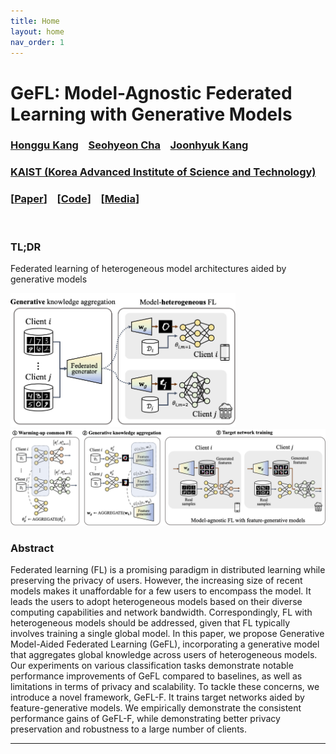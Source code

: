 ```yaml
---
title: Home
layout: home
nav_order: 1
---
```


# GeFL: Model-Agnostic Federated Learning with Generative Models


### [Honggu Kang] &nbsp;&nbsp; [Seohyeon Cha] &nbsp;&nbsp; [Joonhyuk Kang] <br>
### [KAIST (Korea Advanced Institute of Science and Technology)] <br>
### [[Paper]] &nbsp;&nbsp; [[Code]] &nbsp;&nbsp; [[Media]]

<br>

### TL;DR
Federated learning of heterogeneous model architectures aided by generative models

<img src="./resources/framework-gefl.png" alt="drawing" width="360"/>
<img src="./resources/framework-gefl-f.png" alt="drawing" width="700"/>

### Abstract

Federated learning (FL) is a promising paradigm in distributed learning while preserving the privacy of users. However, the increasing size of recent models makes it unaffordable for a few users to encompass the model. It leads the users to adopt heterogeneous models based on their diverse computing capabilities and network bandwidth. Correspondingly, FL with heterogeneous models should be addressed, given that FL typically involves training a single global model. In this paper, we propose Generative Model-Aided Federated Learning (GeFL), incorporating a generative model that aggregates global knowledge across users of heterogeneous models. Our experiments on various classification tasks demonstrate notable performance improvements of GeFL compared to baselines, as well as limitations in terms of privacy and scalability. To tackle these concerns, we introduce a novel framework, GeFL-F. It trains target networks aided by feature-generative models. We empirically demonstrate the consistent performance gains of GeFL-F, while demonstrating better privacy preservation and robustness to a large number of clients.


----
[Honggu Kang]: https://honggkang.github.io/about/
[Seohyeon Cha]: https://seohyeon-cha.github.io/
[Joonhyuk Kang]: https://artlab.kaist.ac.kr/bbs/board.php?bo_table=sub1_1
[KAIST (Korea Advanced Institute of Science and Technology)]: https://kaist.ac.kr/
[Paper]: https://arxiv.org/abs/2412.18460
[Code]: https://github.com/honggkang/hetero-model-fl-gen
[Media]: https://www.mittrchina.com/news/detail/14619